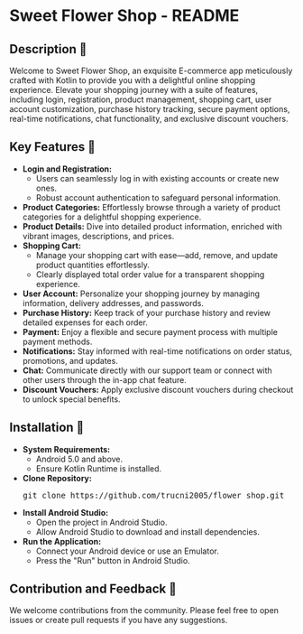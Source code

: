 <!DOCTYPE html>
<html lang="en">
<body>

  <h1>Sweet Flower Shop - README</h1>
  <h2>Description 🌸</h2>
  <p>
    Welcome to Sweet Flower Shop, an exquisite E-commerce app meticulously crafted with Kotlin to provide you
    with a delightful online shopping experience. Elevate your shopping journey with a suite of features,
    including login, registration, product management, shopping cart, user account customization,
    purchase history tracking, secure payment options, real-time notifications, chat functionality, and
    exclusive discount vouchers.
  </p>

  <h2>Key Features 🔑</h2>
  <ul>
    <li>
      <strong>Login and Registration:</strong>
      <ul>
        <li>Users can seamlessly log in with existing accounts or create new ones.</li>
        <li>Robust account authentication to safeguard personal information.</li>
      </ul>
    </li>
    <li>
      <strong>Product Categories:</strong> Effortlessly browse through a variety of product categories for a delightful shopping experience.
    </li>
    <li>
      <strong>Product Details:</strong> Dive into detailed product information, enriched with vibrant images, descriptions, and prices.
    </li>
    <li>
      <strong>Shopping Cart:</strong>
      <ul>
        <li>Manage your shopping cart with ease—add, remove, and update product quantities effortlessly.</li>
        <li>Clearly displayed total order value for a transparent shopping experience.</li>
      </ul>
    </li>
    <li>
      <strong>User Account:</strong> Personalize your shopping journey by managing information, delivery addresses, and passwords.
    </li>
    <li>
      <strong>Purchase History:</strong> Keep track of your purchase history and review detailed expenses for each order.
    </li>
    <li>
      <strong>Payment:</strong> Enjoy a flexible and secure payment process with multiple payment methods.
    </li>
    <li>
      <strong>Notifications:</strong> Stay informed with real-time notifications on order status, promotions, and updates.
    </li>
    <li>
      <strong>Chat:</strong> Communicate directly with our support team or connect with other users through the in-app chat feature.
    </li>
    <li>
      <strong>Discount Vouchers:</strong> Apply exclusive discount vouchers during checkout to unlock special benefits.
    </li>
  </ul>

  <h2>Installation 🚀</h2>
  <ul>
    <li>
      <strong>System Requirements:</strong>
      <ul>
        <li>Android 5.0 and above.</li>
        <li>Ensure Kotlin Runtime is installed.</li>
      </ul>
    </li>
    <li>
      <strong>Clone Repository:</strong>
      <pre>git clone https://github.com/trucni2005/flower_shop.git</pre>
    </li>
    <li>
      <strong>Install Android Studio:</strong>
      <ul>
        <li>Open the project in Android Studio.</li>
        <li>Allow Android Studio to download and install dependencies.</li>
      </ul>
    </li>
    <li>
      <strong>Run the Application:</strong>
      <ul>
        <li>Connect your Android device or use an Emulator.</li>
        <li>Press the "Run" button in Android Studio.</li>
      </ul>
    </li>
  </ul>

  <h2>Contribution and Feedback 🤝</h2>
  <p>We welcome contributions from the community. Please feel free to open issues or create pull requests if you have any suggestions.</p>
</body>

</html>
